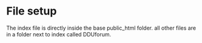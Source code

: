 # File setup
The index file is directly inside the base public_html folder. all other files are in a folder next to index called DDUforum.